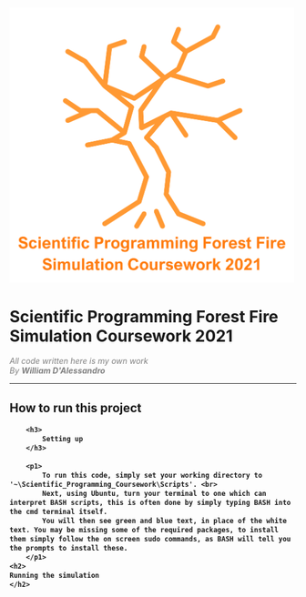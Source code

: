 
<p align=centre>
  <img src = "README_Media/Overall_Burning_Tree.png" width="500">
</p>
<head>
</head>

<main>


<body>



<h1>
 Scientific Programming Forest Fire Simulation Coursework 2021
</h1>
<i>
<p1  style = "text-indent:30%; color:grey;">
All code written here is my own work
<br>By <b>William D'Alessandro<b></i>
</p1>
<hr>


<article>
    <h2>
        How to run this project
    </h2>

        <h3>
            Setting up
        </h3>

        <p1>
            To run this code, simply set your working directory to '~\Scientific_Programming_Coursework\Scripts'. <br>
            Next, using Ubuntu, turn your terminal to one which can interpret BASH scripts, this is often done by simply typing BASH into the cmd terminal itself.
            You will then see green and blue text, in place of the white text. You may be missing some of the required packages, to install them simply follow the on screen sudo commands, as BASH will tell you the prompts to install these.
        </p1>
    <h2>
    Running the simulation
    </h2>

</article>



</body>

</main>
